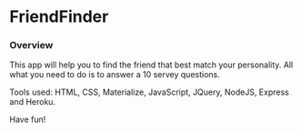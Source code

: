 # FriendFinder

### Overview

This app will help you to find the friend that best match your personality. All what you need to do is to answer a 10 servey questions. 

Tools used: HTML, CSS, Materialize, JavaScript, JQuery, NodeJS, Express and Heroku.

Have fun!